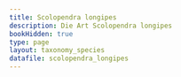 ```yaml
---
title: Scolopendra longipes
description: Die Art Scolopendra longipes
bookHidden: true
type: page
layout: taxonomy_species
datafile: scolopendra_longipes
---
```


